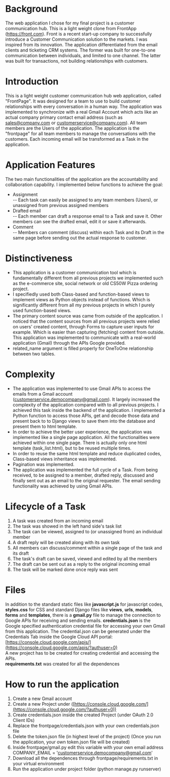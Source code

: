 # Background  
The web application I chose for my final project is a customer communication hub. This is a light weight clone from FrontApp (https://front.com). Front is a recent start-up company to successfully introduce a Customer Communication solution to the markets. I was inspired from its innovation. The application differentiated from the email clients and ticketing CRM systems. The former was built for one-to-one communication between individuals, and limited to one channel. The latter was built for transactions, not building relationships with customers.  
  
# Introduction  
This is a light weight customer communication hub web application, called "FrontPage". It was designed for a team to use to build customer relationships with every conversation in a human way. The application was implemented to synchronize with a real Gmail Account which acts like an actual company primary contact email address (such as [sales@company.com](mailto:sales@company.com) or [customerservice@company.com](mailto:customerservice@company.com)). All team members are the Users of the application. The application is the "frontpage" for all team members to manage the conversations with the customers. Each incoming email will be transformed as a Task in the application.  
  
# Application Features  
The two main functionalities of the application are the accountability and collaboration capability. I implemented below functions to achieve the goal:  
- Assignment  
-- Each task can easily be assigned to any team members (Users), or unassigned from previous assigned members  
- Drafted email  
-- Each member can draft a response email to a Task and save it. Other members can see the drafted email, edit it or save it afterwards.  
- Comment  
-- Members can comment (discuss) within each Task and its Draft in the same page before sending out the actual response to customer.  
   
# Distinctiveness  
- This application is a customer communication tool which is fundamentally different from all previous projects we implemented such as the e-commerce site, social network or old CS50W Pizza ordering project.  
- I specifiedly used both Class-based and function-based views to implement views as Python objects instead of functions. Which is significantly different from all my previous projects in which I purely used function-based views.  
- The primary content source was came from outside of the application. I noticed that the content sources from all previous projects were relied on users' created content, through Forms to capture user inputs for example. Which is easier than capturing (fetching) content from outside. This application was implemented to communicate with a real-world application (Gmail) through the APIs Google provided.  
- related_name argument is filled properly for OneToOne relationship between two tables.  
  
# Complexity  
- The application was implemented to use Gmail APIs to access the emails from a Gmail account ([customerservice.democompany@gmail.com](mailto:customerservice.democompany@gmail.com)). It largely increased the complexity of the application compared with to all previous projects. I achieved this task inside the backend of the application. I implemented a Python function to access those APIs, get and decode those data and present back to to Django views to save them into the database and present them to html template.  
- In order to achieve the better user experience, the application was implemented like a single page application. All the functionalities were achieved within one single page. There is actually only one html template (task_list.html), but to be reused multiple times.  
- In order to reuse the same html template and reduce duplicated codes, Class-based views inheritance was implemented.  
- Pagination was implemented.  
- The application was implemented the full cycle of a Task. From being received, to be assigned to a member, drafted reply, discussed and finally sent out as an email to the original requester. The email sending functionality was achieved by using Gmail APIs.  
  
# Lifecycle of a Task  
1. A task was created from an incoming email  
2. The task was showed in the left hand side's task list  
3. The task can be viewed, assigned to (or unassigned from) an individual member  
4. A draft reply will be created along with its own task  
5. All members can discuss/comment within a single page of the task and its draft  
6. The task's draft can be saved, viewed and edited by all the members  
7. The draft can be sent out as a reply to the original incoming email  
8. The task will be marked done once reply was sent  
  
# Files  
In addition to the standard static files like **javascript.js** for javascript codes, **styles.css** for CSS and standard Django files like **views**, **urls**, **models**, **forms** and **templates**, there is a **gmail.py** file to manage the connection to Google APIs for receiving and sending emails. **credentials.json** is the Google specified authentication credential file for accessing your own Gmail from this application. The credential.json can be generated under the Credentials Tab inside the Google Cloud API portal:  
[https://console.cloud.google.com/apis/](https://console.cloud.google.com/apis/?authuser=0)  
A new project has to be created for creating credential and accessing the APIs.  
**requirements.txt** was created for all the dependences  
  
# How to run the application  
1. Create a new Gmail account  
2. Create a new Project under ([https://console.cloud.google.com/](https://console.cloud.google.com/?authuser=0))  
3. Create credentials.json inside the created Project (under OAuth 2.0 Client IDs)  
4. Replace the frontpage/credentials.json with your own credentials.json file  
5. Delete the token.json file (in highest level of the project) (Once you run the application, your own token.json file will be created)  
6. Inside frontpage/gmail.py edit this variable with your own email address  
COMPANY_EMAIL = '[customerservice.democompany@gmail.com](mailto:customerservice.democompany@gmail.com)'  
7. Download all the dependences through frontpage/requirements.txt in your virtual environment  
8. Run the application under project folder (python manage.py runserver)